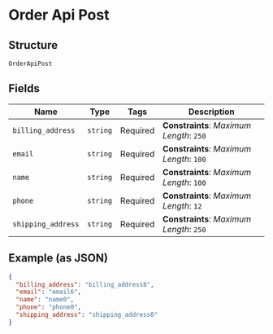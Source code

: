 
# Order Api Post

## Structure

`OrderApiPost`

## Fields

| Name | Type | Tags | Description |
|  --- | --- | --- | --- |
| `billing_address` | `string` | Required | **Constraints**: *Maximum Length*: `250` |
| `email` | `string` | Required | **Constraints**: *Maximum Length*: `100` |
| `name` | `string` | Required | **Constraints**: *Maximum Length*: `100` |
| `phone` | `string` | Required | **Constraints**: *Maximum Length*: `12` |
| `shipping_address` | `string` | Required | **Constraints**: *Maximum Length*: `250` |

## Example (as JSON)

```json
{
  "billing_address": "billing_address8",
  "email": "email6",
  "name": "name0",
  "phone": "phone0",
  "shipping_address": "shipping_address0"
}
```

